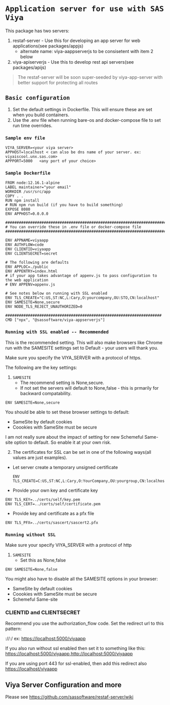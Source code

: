 # `Application server for use with SAS Viya`

This package has two servers:

1. restaf-server - Use this for developing an app server for web applications(see packages/appjs)
    - alternate name: viya-aappserverjs to be consisetent with item 2 below
2. viya-apiserverjs - Use this to develop rest api servers(see packages/apijs)

> The restaf-server will be soon super-seeded by viya-app-server with better support for protecting all routes

## `Basic configuration`

1. Set the default settings in Dockerfile. This will ensure these are set when you build containers.
2. Use the .env file when running bare-os and docker-compose file to set run time overrides.

### `Sample env file`
```env
VIYA_SERVER=<your viya server>
APPHOST=localhost < can also be dns name of your server. ex: viyaiscool.unx.sas.com>
APPPORT=5000   <any port of your choice>
```
### `Sample Dockerfile`

```env
FROM node:12.16.1-alpine
LABEL maintainer="your email"
WORKDIR /usr/src/app
COPY . .
RUN npm install
# RUN npm run build (if you have to build something)
EXPOSE 8080
ENV APPHOST=0.0.0.0

#######################################################################
# You can override these in .env file or docker-compose file
########################################################################

ENV APPNAME=viyaapp
ENV AUTHFLOW=code
ENV CLIENTID=viyaapp
ENV CLIENTSECRET=secret

# The following are defaults 
ENV APPLOC=./public
ENV APPENTRY=index.html
# if your app takes advantage of appenv.js to pass configuration to the web application 
# ENV APPENV=appenv.js 

# See notes below on running with SSL enabled
ENV TLS_CREATE="C:US,ST:NC,L:Cary,O:yourcompany,OU:STO,CN:localhost"
ENV SAMESITE=None,secure
ENV NODE_TLS_REJECT_UNAUTHORIZED=0

#####################################################################
CMD ["npx", "@sassoftware/viya-appserverjs"]

```

### `Running with SSL enabled -- Recommended`

This is the recommended setting. This will also make browsers like Chrome run with the SAMESITE settings set to Default - your users will thank you.

Make sure you specify the VIYA_SERVER with a protocol of https.

The following are the key settings:

1. `SAMESITE`
    - The recommend setting is None,secure.
    - If not set the servers will default to None,false - this is prmarily for backward compatability.

```env
ENV SAMESITE=None,secure
```

You should be able to set these browser settings to default:
- SameSite by default cookies
- Coookies with SameSite must be secure

I am not really sure about the impact of setting for new Schemeful Same-site option to default. So enable it at your own risk.

2. The certificates for SSL can be set in one of the following ways(all values are just examples). 


- Let server create a temporary unsigned certificate

    ```env
    ENV TLS_CREATE=C:US,ST:NC,L:Cary,O:YourCompany,OU:yourgroup,CN:localhost
    ```

- Provide your own key and certificate key

```env
ENV TLS_KEY=../certs/self/key.pem
ENV TLS_CERT=../certs/self/certificate.pem
```

- Provide key and certificate as a pfx file

```env
ENV TLS_PFX=../certs/sascert/sascert2.pfx
```

### `Running without SSL`

Make sure your specify VIYA_SERVER with a protocol of http

1. `SAMESITE`
    - Set this as None,false

```env
ENV SAMESITE=None,false
```

You might also have to disable all the SAMESITE options in your browser:

- SameSite by default cookies
- Coookies with SameSite must be secure
- Schemeful Same-site

### CLIENTID and CLIENTSECRET

Recommend you use the authorization_flow code. Set the redirect url to this pattern:

<protocol>://<APPHOST>:<APPPORT>/<APPNAME>
ex:
<https://localhost:5000/viyaapp>

If you also run without ssl enabled then set it to something like this:
<https://localhost:5000/viyaapp,http://localhost:5000/viyaapp>

If you are using port 443 for ssl-enabled, then add this redirect also
<https://localhost/viyaapp>


## Viya Server Configuration and more

Please see <https://github.com/sassoftware/restaf-server/wiki>